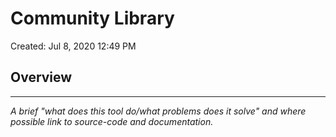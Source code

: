 # Community Library

Created: Jul 8, 2020 12:49 PM

## Overview

---

*A brief "what does this tool do/what problems does it solve" and where possible link to source-code and documentation.*